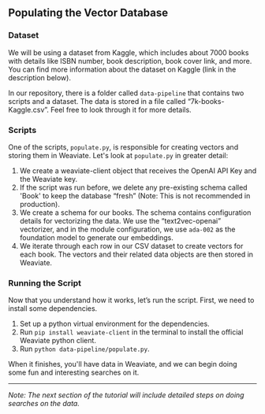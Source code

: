 ## Populating the Vector Database

### Dataset
We will be using a dataset from Kaggle, which includes about 7000 books with details like ISBN number, book description, book cover link, and more. You can find more information about the dataset on Kaggle (link in the description below).

In our repository, there is a folder called `data-pipeline` that contains two scripts and a dataset. The data is stored in a file called “7k-books-Kaggle.csv”. Feel free to look through it for more details.

### Scripts
One of the scripts, `populate.py`, is responsible for creating vectors and storing them in Weaviate. Let's look at `populate.py` in greater detail:

1. We create a weaviate-client object that receives the OpenAI API Key and the Weaviate key.
2. If the script was run before, we delete any pre-existing schema called 'Book' to keep the database “fresh” (Note: This is not recommended in production).
3. We create a schema for our books. The schema contains configuration details for vectorizing the data. We use the “text2vec-openai” vectorizer, and in the module configuration, we use `ada-002` as the foundation model to generate our embeddings.
4. We iterate through each row in our CSV dataset to create vectors for each book. The vectors and their related data objects are then stored in Weaviate.

### Running the Script
Now that you understand how it works, let’s run the script. First, we need to install some dependencies.

1. Set up a python virtual environment for the dependencies.
2. Run `pip install weaviate-client` in the terminal to install the official Weaviate python client.
3. Run `python data-pipeline/populate.py`.

When it finishes, you'll have data in Weaviate, and we can begin doing some fun and interesting searches on it.

---
*Note: The next section of the tutorial will include detailed steps on doing searches on the data.*

